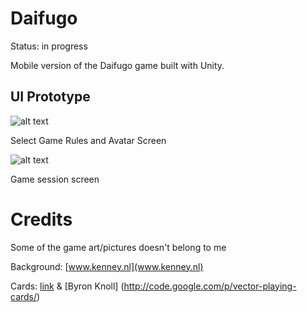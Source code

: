 # Daifugo         
Status: in progress

Mobile version of the Daifugo game built with Unity.

## UI Prototype
![alt text](https://dl.dropbox.com/s/t6710ckmmyt187e/IMG_0246.jpg?dl=0)

Select Game Rules and Avatar Screen

![alt text](https://dl.dropbox.com/s/foyzxuxb13thx8n/IMG_0247.jpg?dl=0)

Game session screen

# Credits 
Some of the game art/pictures doesn't belong to me

Background: [www.kenney.nl](www.kenney.nl)

Cards: [link](http://chetart.com/blog/wp-content/uploads/2012/05/playing-card-back.jpg) & [Byron Knoll] (http://code.google.com/p/vector-playing-cards/)
